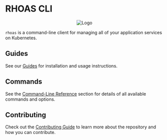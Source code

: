 # RHOAS CLI
<p align="center">
  <img alt="Logo" src="https://user-images.githubusercontent.com/11743717/127519981-97c76ae4-f17b-4ac8-8b4d-365bfa4a6374.png">
</p>

`rhoas` is a command-line client for managing all of your application services on Kubernetes.

## Guides

See our [Guides](https://github.com/redhat-developer/app-services-guides/tree/main/rhoas-cli) for installation and usage instructions.

## Commands

See the [Command-Line Reference](./docs/commands/rhoas.adoc) section for details of all available commands and options.

## Contributing

Check out the [Contributing Guide](./CONTRIBUTING.md) to learn more about the repository and how you can contribute.

